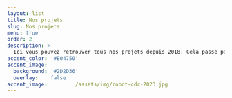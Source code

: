 ```yaml
---
layout: list
title: Nos projets
slug: Nos projets
menu: true
order: 2
description: >
  Ici vous pouvez retrouver tous nos projets depuis 2018. Cela passe par des projets de 3iéme années jusqu'a des projets personnels des étudiants de l'association des documentations sont à chaque fois à votre disposition pour nos projets pour expliquer plus en detail se que nous faisons dans nos projets et vous pourrez vous aussi réaliser ces projets. 
accent_color: '#E04750'
accent_image:         
  background: '#2D2D36'
  overlay:    false  
accent_image:         /assets/img/robot-cdr-2023.jpg
---
```

